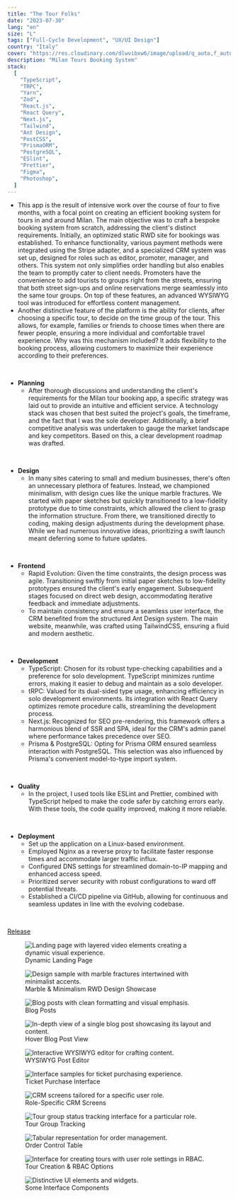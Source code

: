 ```yaml
---
title: "The Tour Folks"
date: "2023-07-30"
lang: "en"
size: "L"
tags: ["Full-Cycle Development", "UX/UI Design"]
country: "Italy"
cover: "https://res.cloudinary.com/dlwvibxw6/image/upload/q_auto,f_auto/v1693401905/cover_nczgbg"
description: "Milan Tours Booking System"
stack:
  [
    "TypeScript",
    "TRPC",
    "Yarn",
    "Zod",
    "React.js",
    "React Query",
    "Next.js",
    "Tailwind",
    "Ant Design",
    "PostCSS",
    "PrismaORM",
    "PostgreSQL",
    "ESlint",
    "Prettier",
    "Figma",
    "Photoshop",
  ]
---
```


- This app is the result of intensive work over the course of four to five
  months, with a focal point on creating an efficient booking system for tours
  in and around Milan. The main objective was to craft a bespoke booking system
  from scratch, addressing the client's distinct requirements. Initially, an
  optimized static RWD site for bookings was established. To enhance
  functionality, various payment methods were integrated using the Stripe
  adapter, and a specialized CRM system was set up, designed for roles such as
  editor, promoter, manager, and others. This system not only simplifies order
  handling but also enables the team to promptly cater to client needs.
  Promoters have the convenience to add tourists to groups right from the
  streets, ensuring that both street sign-ups and online reservations merge
  seamlessly into the same tour groups. On top of these features, an advanced
  WYSIWYG tool was introduced for effortless content management.
- Another distinctive feature of the platform is the ability for clients, after
  choosing a specific tour, to decide on the time group of the tour. This
  allows, for example, families or friends to choose times when there are fewer
  people, ensuring a more individual and comfortable travel experience. Why was
  this mechanism included? It adds flexibility to the booking process, allowing
  customers to maximize their experience according to their preferences.

</br>

- **Planning**
  - After thorough discussions and understanding the client's requirements for
    the Milan tour booking app, a specific strategy was laid out to provide an
    intuitive and efficient service. A technology stack was chosen that best
    suited the project's goals, the timeframe, and the fact that I was the sole
    developer. Additionally, a brief competitive analysis was undertaken to
    gauge the market landscape and key competitors. Based on this, a clear
    development roadmap was drafted.

</br>

- **Design**
  - In many sites catering to small and medium businesses, there's often an
    unnecessary plethora of features. Instead, we championed minimalism, with
    design cues like the unique marble fractures. We started with paper sketches
    but quickly transitioned to a low-fidelity prototype due to time
    constraints, which allowed the client to grasp the information structure.
    From there, we transitioned directly to coding, making design adjustments
    during the development phase. While we had numerous innovative ideas,
    prioritizing a swift launch meant deferring some to future updates.

</br>

- **Frontend**
  - Rapid Evolution: Given the time constraints, the design process was agile.
    Transitioning swiftly from initial paper sketches to low-fidelity prototypes
    ensured the client's early engagement. Subsequent stages focused on direct
    web design, accommodating iterative feedback and immediate adjustments.
  - To maintain consistency and ensure a seamless user interface, the CRM
    benefited from the structured Ant Design system. The main website,
    meanwhile, was crafted using TailwindCSS, ensuring a fluid and modern
    aesthetic.

</br>

- **Development**
  - TypeScript: Chosen for its robust type-checking capabilities and a
    preference for solo development. TypeScript minimizes runtime errors, making
    it easier to debug and maintain as a solo developer.
  - tRPC: Valued for its dual-sided type usage, enhancing efficiency in solo
    development environments. Its integration with React Query optimizes remote
    procedure calls, streamlining the development process.
  - Next.js: Recognized for SEO pre-rendering, this framework offers a
    harmonious blend of SSR and SPA, ideal for the CRM's admin panel where
    performance takes precedence over SEO.
  - Prisma & PostgreSQL: Opting for Prisma ORM ensured seamless interaction with
    PostgreSQL. This selection was also influenced by Prisma's convenient
    model-to-type import system.

</br>

- **Quality**
  - In the project, I used tools like ESLint and Prettier, combined with
    TypeScript helped to make the code safer by catching errors early. With
    these tools, the code quality improved, making it more reliable.

</br>

- **Deployment**
  - Set up the application on a Linux-based environment.
  - Employed Nginx as a reverse proxy to facilitate faster response times and
    accommodate larger traffic influx.
  - Configured DNS settings for streamlined domain-to-IP mapping and enhanced
    access speed.
  - Prioritized server security with robust configurations to ward off potential
    threats.
  - Established a CI/CD pipeline via GitHub, allowing for continuous and
    seamless updates in line with the evolving codebase.

</br>

<a href="https://thetourfolks.com/" target="_blank" >Release</a>

<figure>
    <img alt="Landing page with layered video elements creating a dynamic visual experience." src="https://res.cloudinary.com/dlwvibxw6/image/upload/q_auto,f_auto/v1693402517/TheTourFolks1_okxmqw.png"/>
    <figcaption>Dynamic Landing Page</figcaption>
</figure>

<figure>
    <img alt="Design sample with marble fractures intertwined with minimalist accents." src="https://res.cloudinary.com/dlwvibxw6/image/upload/q_auto,f_auto/v1693402562/TheTourFolks2_g51mlf.png"/>
    <figcaption>Marble & Minimalism RWD Design Showcase</figcaption>
</figure>

<figure>
    <img alt="Blog posts with clean formatting and visual emphasis." src="https://res.cloudinary.com/dlwvibxw6/image/upload/q_auto,f_auto/v1693402562/TheTourFolks3_pbllss.png"/>
    <figcaption>Blog Posts</figcaption>
</figure>

<figure>
    <img alt="In-depth view of a single blog post showcasing its layout and content." src="https://res.cloudinary.com/dlwvibxw6/image/upload/q_auto,f_auto/v1693402562/TheTourFolks4_rrrzrx.png"/>
    <figcaption>Hover Blog Post View</figcaption> 
</figure>

<figure>
    <img alt="Interactive WYSIWYG editor for crafting content." src="https://res.cloudinary.com/dlwvibxw6/image/upload/q_auto,f_auto/v1693402562/TheTourFolks5_npeygp.png"/>
    <figcaption>WYSIWYG Post Editor</figcaption>
</figure>

<figure>
    <img alt="Interface samples for ticket purchasing experience." src="https://res.cloudinary.com/dlwvibxw6/image/upload/q_auto,f_auto/v1693402562/TheTourFolks6_d8uz1s.png"/>
    <figcaption>Ticket Purchase Interface</figcaption>
</figure>

<figure>
    <img alt="CRM screens tailored for a specific user role." src="https://res.cloudinary.com/dlwvibxw6/image/upload/q_auto,f_auto/v1693402562/TheTourFolks7_lfxyox.png"/>
    <figcaption> Role-Specific CRM Screens</figcaption>
</figure>

<figure>
    <img alt="Tour group status tracking interface for a particular role." src="https://res.cloudinary.com/dlwvibxw6/image/upload/q_auto,f_auto/v1693402566/TheTourFolks8_lcfccv.png"/>
    <figcaption> Tour Group Tracking</figcaption>
</figure>

<figure>
    <img alt="Tabular representation for order management." src="https://res.cloudinary.com/dlwvibxw6/image/upload/q_auto,f_auto/v1693402581/TheTourFolks9_lxh8yn.png"/>
    <figcaption>Order Control Table</figcaption>
</figure>

<figure>
    <img alt="Interface for creating tours with user role settings in RBAC." src="https://res.cloudinary.com/dlwvibxw6/image/upload/q_auto,f_auto/v1693402581/TheTourFolks10_iokwwt.png"/>
    <figcaption>Tour Creation & RBAC Options</figcaption>
</figure>

<figure>
    <img alt="Distinctive UI elements and widgets." src="https://res.cloudinary.com/dlwvibxw6/image/upload/q_auto,f_auto/v1693402588/TheTourFolks12_fpksyg.png"/>
    <figcaption>Some Interface Components</figcaption>
</figure>
